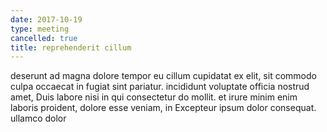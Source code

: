 ```yaml
---
date: 2017-10-19
type: meeting
cancelled: true
title: reprehenderit cillum
---
```

deserunt ad magna dolore tempor eu cillum cupidatat ex elit, sit commodo culpa occaecat in fugiat sint pariatur. incididunt voluptate officia nostrud amet, Duis labore nisi in qui consectetur do mollit. et irure minim enim laboris proident, dolore esse veniam, in Excepteur ipsum dolor consequat. ullamco dolor